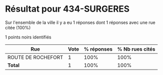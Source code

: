 # Résultat pour 434-SURGERES

Sur l'ensemble de la ville il y a eu 1 réponses dont 1 réponses avec une rue citée (100%)

1 points noirs identifiés

| Rue | Vote | % réponses | % Nb rues cités|
|-----|------|------------|----------------|
| ROUTE DE ROCHEFORT | 1 | 100% | 100%|
| **Total** | 1 | 100% | 100%|
